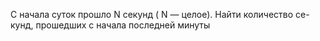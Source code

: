  С начала суток прошло N секунд ( N — целое). Найти количество се-
 кунд, прошедших с начала последней минуты
